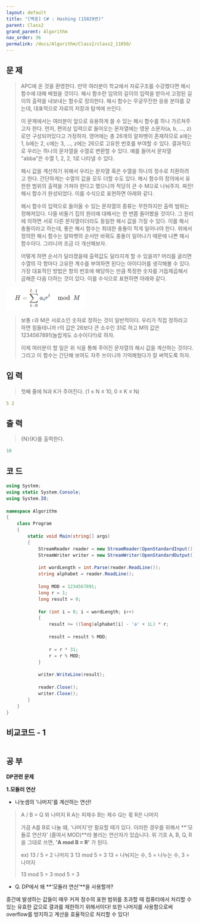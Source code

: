 ```yaml
---
layout: default
title: "[백준] C# : Hashing (15829번)"
parent: Class2
grand_parent: Algorithm
nav_order: 36
permalink: /docs/Algorithm/Class2/class2_11050/
---
```


## 문 제

> APC에 온 것을 환영한다. 만약 여러분이 학교에서 자료구조를 수강했다면 해시 함수에 대해 배웠을 것이다. 해시 함수란 임의의 길이의 입력을 받아서 고정된 길이의 출력을 내보내는 함수로 정의한다. 해시 함수는 무궁무진한 응용 분야를 갖는데, 대표적으로 자료의 저장과 탐색에 쓰인다.
>
> 이 문제에서는 여러분이 앞으로 유용하게 쓸 수 있는 해시 함수를 하나 가르쳐주고자 한다. 먼저, 편의상 입력으로 들어오는 문자열에는 영문 소문자(a, b, ..., z)로만 구성되어있다고 가정하자. 영어에는 총 26개의 알파벳이 존재하므로 a에는 1, b에는 2, c에는 3, ..., z에는 26으로 고유한 번호를 부여할 수 있다. 결과적으로 우리는 하나의 문자열을 수열로 변환할 수 있다. 예를 들어서 문자열 "abba"은 수열 1, 2, 2, 1로 나타낼 수 있다.
>
> 해시 값을 계산하기 위해서 우리는 문자열 혹은 수열을 하나의 정수로 치환하려고 한다. 간단하게는 수열의 값을 모두 더할 수도 있다. 해시 함수의 정의에서 유한한 범위의 출력을 가져야 한다고 했으니까 적당히 큰 수 M으로 나눠주자. 짜잔! 해시 함수가 완성되었다. 이를 수식으로 표현하면 아래와 같다.
>
> 해시 함수의 입력으로 들어올 수 있는 문자열의 종류는 무한하지만 출력 범위는 정해져있다. 다들 비둘기 집의 원리에 대해서는 한 번쯤 들어봤을 것이다. 그 원리에 의하면 서로 다른 문자열이더라도 동일한 해시 값을 가질 수 있다. 이를 해시 충돌이라고 하는데, 좋은 해시 함수는 최대한 충돌이 적게 일어나야 한다. 위에서 정의한 해시 함수는 알파벳의 순서만 바꿔도 충돌이 일어나기 때문에 나쁜 해시 함수이다. 그러니까 조금 더 개선해보자.
>
> 어떻게 하면 순서가 달라졌을때 출력값도 달라지게 할 수 있을까? 머리를 굴리면 수열의 각 항마다 고유한 계수를 부여하면 된다는 아이디어를 생각해볼 수 있다. 가장 대표적인 방법은 항의 번호에 해당하는 만큼 특정한 숫자를 거듭제곱해서 곱해준 다음 더하는 것이 있다. 이를 수식으로 표현하면 아래와 같다.

![](/assets/images/Hashing_15829.png)

> 보통 r과 M은 서로소인 숫자로 정하는 것이 일반적이다. 우리가 직접 정하라고 하면 힘들테니까 r의 값은 26보다 큰 소수인 31로 하고 M의 값은 1234567891(놀랍게도 소수이다!!)로 하자.
>
> 이제 여러분이 할 일은 위 식을 통해 주어진 문자열의 해시 값을 계산하는 것이다. 그리고 이 함수는 간단해 보여도 자주 쓰이니까 기억해뒀다가 잘 써먹도록 하자.

## 입 력

> 첫째 줄에 N과 K가 주어진다. (1 ≤ N ≤ 10, 0 ≤ K ≤ N)

```yaml
5 2
```

## 출 력

> {N}{K}를 출력한다.

```yaml
10
```

## 코 드

<div class="code-example" markdown="1">

```csharp
using System;
using static System.Console;
using System.IO;

namespace Algorithm
{
    class Program
    {
        static void Main(string[] args)
        {
            StreamReader reader = new StreamReader(OpenStandardInput());
            StreamWriter writer = new StreamWriter(OpenStandardOutput());

            int wordLength = int.Parse(reader.ReadLine());
            string alphabet = reader.ReadLine();

            long MOD = 1234567891;
            long r = 1;
            long result = 0;

            for (int i = 0; i < wordLength; i++)
            {
                result += ((long)alphabet[i] - 'a' + 1L) * r;

                result = result % MOD;

                r = r * 31;
                r = r % MOD;
            }

            writer.WriteLine(result);

            reader.Close();
            writer.Close();
        }
    }
}
```

</div>

## 비교코드 - 1

<div class="code-example" markdown="1">

```csharp


```

</div>

## 공 부

**DP관련 문제**

**1.모듈러 연산**

- 나눗셈의 '나머지'를 계산하는 연산!

> A / B = Q 와 나머지 R
> A는 피제수
> B는 제수
> Q는 몫
> R은 나머지
>
> 가끔 A를 B로 나눌 떄, '나머지'만 필요할 때가 있다.
> 이러한 경우를 위해서 **'모듈로 연산자' (줄여서 MOD)**라 불리는 연산자가 있습니다.
> 위 기호 A, B, Q, R을 그대로 쓰면, **'A mod B = R'** 가 된다.
>
> ex)
> 13 / 5 = 2 나머지 3
> 13 mod 5 = 3
> 13 = 나눠지는 수, 5 = 나누는 수, 3 = 나머지
>
> 13 mod 5 = 3 mod 5 = 3

- Q. DP에서 왜 **'모듈러 연산'**을 사용할까?

중간에 발생하는 값들이 매우 커져 정수의 표현 범위를 초과할 때 컴퓨터에서 처리할 수 있는 유효한 값으로 결과를 제한하기 위해서이다! 또한 나머지를 사용함으로써 overflow를 방지하고 계산을 효율적으로 처리할 수 있다!
